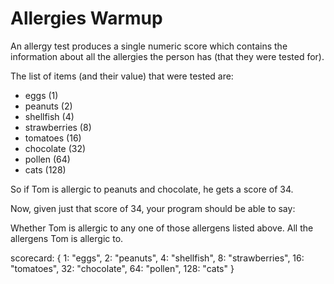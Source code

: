 # Allergies Warmup
An allergy test produces a single numeric score which contains the information about all the allergies the person has (that they were tested for).

The list of items (and their value) that were tested are:

* eggs (1)
* peanuts (2)
* shellfish (4)
* strawberries (8)
* tomatoes (16)
* chocolate (32)
* pollen (64)
* cats (128)

So if Tom is allergic to peanuts and chocolate, he gets a score of 34.

Now, given just that score of 34, your program should be able to say:

Whether Tom is allergic to any one of those allergens listed above.
All the allergens Tom is allergic to.

scorecard: { 1: "eggs", 2: "peanuts", 4: "shellfish", 8: "strawberries", 16: "tomatoes", 32: "chocolate", 64: "pollen", 128: "cats" }